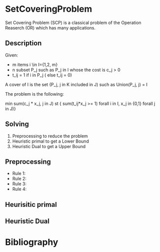 
# SetCoveringProblem
Set Covering Problem (SCP) is a classical problem of the Operation Reaserch (OR) which has many applications.

## Description
Given:
* m items i \in I={1,2, m}
* n subset P_j such as P_j in I whose the cost is c_j > 0
* t_ij = 1 if i in P_j ( else t_ij = 0)

A cover of I is the set {P_j, j in K included in J) such as Union(P_j, j) = I

The problem is the following:

min sum(c_j * x_j, j in J)
st { sum(t_ij*x_j >= 1) forall i in I, x_j in {0,1} forall j in J)}

## Solving
1. Preprocessing to reduce the problem
2. Heuristic primal to get a Lower Bound
3. Heuristic Dual to get a Upper Bound 

## Preprocessing
* Rule 1:
* Rule 2:
* Rule 3:
* Rule 4:

## Heurisitic primal

## Heuristic Dual

# Bibliography

